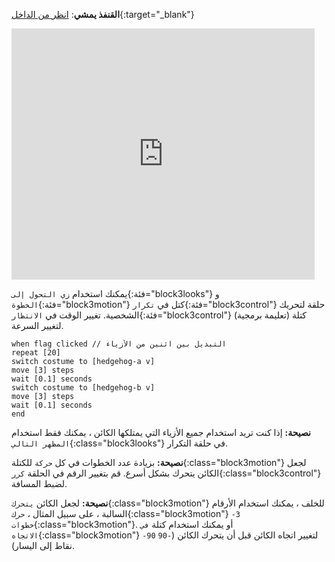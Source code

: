 **القنفذ يمشي**: [انظر من الداخل](https://scratch.mit.edu/projects/499398615/editor){:target="_blank"}

<div class="scratch-preview">
  <iframe allowtransparency="true" width="485" height="402" src="https://scratch.mit.edu/projects/embed/499398615/?autostart=false" frameborder="0"></iframe>
</div>

يمكنك استخدام `زي التحول إلى`{:فئة="block3looks"} و `الخطوة`{:فئة="block3motion"} كتل في `تكرار`{:فئة="block3control"} حلقة لتحريك الشخصية. تغيير الوقت في `الانتظار`{:فئة="block3control"} كتلة (تعليمة برمجية) لتغيير السرعة.

```blocks3
when flag clicked // التبديل بين اثنين من الأزياء
repeat [20]
switch costume to [hedgehog-a v]
move [3] steps
wait [0.1] seconds
switch costume to [hedgehog-b v]
move [3] steps
wait [0.1] seconds
end
```

**نصيحة:** إذا كنت تريد استخدام جميع الأزياء التي يمتلكها الكائن ، يمكنك فقط استخدام `المظهر التالي`{:class="block3looks"} في حلقة التكرار.

**نصيحة:** بزيادة عدد الخطوات في كل `حركة` للكتلة{:class="block3motion"} لجعل الكائن يتحرك بشكل أسرع. قم بتغيير الرقم في الحلقة `كرر`{:class="block3control"} لضبط المسافة.

**نصيحة:** لجعل الكائن `يتحرك`{:class="block3motion"} للخلف ، يمكنك استخدام الأرقام السالبة ، على سبيل المثال ، `حرك`{:class="block3motion"} `-3` `خطوات`{:class="block3motion"}. أو يمكنك استخدام كتلة `في الاتجاه`{:class="block3motion"} `-90` لتغيير اتجاه الكائن قبل أن يتحرك الكائن (`-90` نقاط إلى اليسار).
